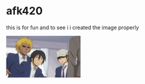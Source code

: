 # afk420
this is for fun and to see i i created the image properly

<img src="images/motaharu.jpg" alt="motaharu" width="200">
